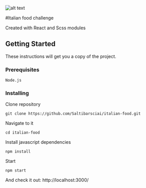 ![alt text](https://d3n8a8pro7vhmx.cloudfront.net/veganaustralia/pages/4764/meta_images/original/pasta_with_simple_tomato_sauce.jpg?1485001016)


#Italian food challenge

Created with React and Scss modules

## Getting Started

These instructions will get you a copy of the project.

### Prerequisites



```
Node.js
```

### Installing

Clone repository

```
git clone https://github.com/Saltibarsciai/italian-food.git
```

Navigate to it

```
cd italian-food
```

Install javascript dependencies

```
npm install
```

Start

```
npm start
```

And check it out: http://localhost:3000/
